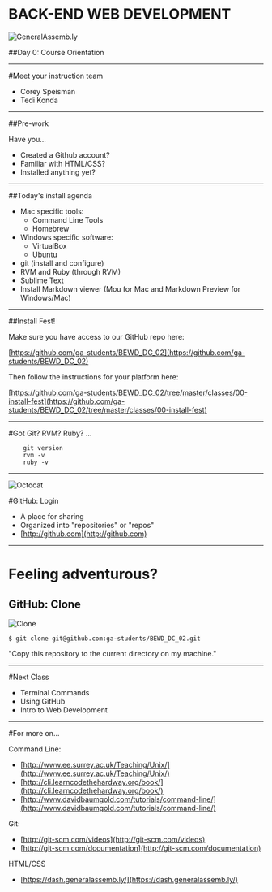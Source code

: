 BACK-END WEB DEVELOPMENT
============================

![GeneralAssemb.ly](https://github.com/generalassembly/ga-ruby-on-rails-for-devs/raw/master/images/ga.png "GeneralAssemb.ly")

##Day 0: Course Orientation

---

#Meet your instruction team
* Corey Speisman 
* Tedi Konda 

---

##Pre-work

Have you...

* Created a Github account?
* Familiar with HTML/CSS? 
* Installed anything yet?

---

##Today's install agenda

* Mac specific tools:
	- Command Line Tools
	- Homebrew
* Windows specific software:
	- VirtualBox
	- Ubuntu
* git (install and configure)
* RVM and Ruby (through RVM)
* Sublime Text
* Install Markdown viewer (Mou for Mac and Markdown Preview for Windows/Mac)

---

##Install Fest!

Make sure you have access to our GitHub repo here:

[https://github.com/ga-students/BEWD_DC_02](https://github.com/ga-students/BEWD_DC_02)

Then follow the instructions for your platform here:

[https://github.com/ga-students/BEWD_DC_02/tree/master/classes/00-install-fest](https://github.com/ga-students/BEWD_DC_02/tree/master/classes/00-install-fest)

---

#Got Git? RVM? Ruby? ...

		git version
		rvm -v
		ruby -v

---

![Octocat](../../assets/GitHub/octocat.png)

#GitHub: Login
  * A place for sharing
  * Organized into "repositories" or "repos"
  * [http://github.com](http://github.com)

---

# Feeling adventurous?
## GitHub: Clone
![Clone](../../assets/GitHub/clone.png)
<pre><code data-trim data-noescape contenteditable>$ git clone git@github.com:ga-students/BEWD_DC_02.git</code></pre>
"Copy this repository to the current directory on my machine."

---

#Next Class

*	Terminal Commands
*	Using GitHub
*	Intro to Web Development

---

#For more on...

Command Line:

* [http://www.ee.surrey.ac.uk/Teaching/Unix/](http://www.ee.surrey.ac.uk/Teaching/Unix/)
* [http://cli.learncodethehardway.org/book/](http://cli.learncodethehardway.org/book/)
* [http://www.davidbaumgold.com/tutorials/command-line/](http://www.davidbaumgold.com/tutorials/command-line/)

Git:

* [http://git-scm.com/videos](http://git-scm.com/videos)
* [http://git-scm.com/documentation](http://git-scm.com/documentation)

HTML/CSS

* [https://dash.generalassemb.ly/](https://dash.generalassemb.ly/)

